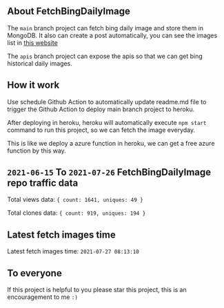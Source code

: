 ## About FetchBingDailyImage

The `main` branch project can fetch bing daily image and store them in MongoDB.
It also can create a post automatically, you can see the images list in [this website](https://oursalbum.netlify.app)

The `apis` branch project can expose the apis so that we can get bing historical daily images.

## How it work

Use schedule Github Action to automatically update readme.md file to trigger the Github Action to deploy main branch project to heroku.

After deploying in heroku, heroku will automatically execute `npm start` command to run this project, so we can fetch the image everyday.

This is like we deploy a azure function in heroku, we can get a free azure function by this way.

## `2021-06-15` To `2021-07-26` FetchBingDailyImage repo traffic data

Total views data: `{ count: 1641, uniques: 49 }`

Total clones data: `{ count: 919, uniques: 194 }`

## Latest fetch images time

Latest fetch images time: `2021-07-27 08:13:10`

## To everyone

If this project is helpful to you please star this project, this is an encouragement to me `:)`



